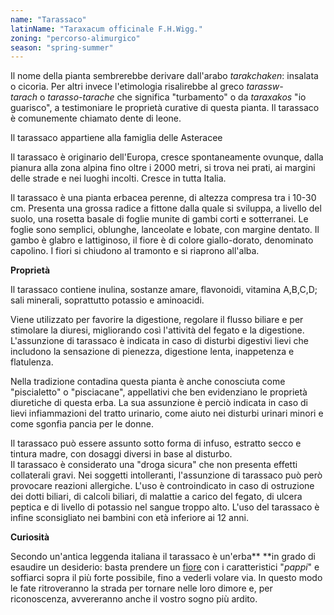```yaml
---
name: "Tarassaco"
latinName: "Taraxacum officinale F.H.Wigg."
zoning: "percorso-alimurgico"
season: "spring-summer"
---
```


Il nome della pianta sembrerebbe derivare
dall'arabo *tarakchaken*: insalata o cicoria. Per altri invece
l'etimologia risalirebbe al
greco *tarassw-tarach* o *tarasso-tarache* che
significa "turbamento" o da *taraxakos* "io guarisco", a
testimoniare le proprietà curative di questa pianta. Il tarassaco è
comunemente chiamato dente di leone.

Il tarassaco appartiene alla famiglia delle Asteracee

Il tarassaco è originario dell'Europa, cresce spontaneamente ovunque,
dalla pianura alla zona alpina fino oltre i 2000 metri, si trova nei
prati, ai margini delle strade e nei luoghi incolti. Cresce in tutta
Italia.

Il tarassaco è una pianta erbacea perenne, di altezza compresa tra i
10-30 cm. Presenta una grossa radice a fittone dalla quale si sviluppa,
a livello del suolo, una rosetta basale di foglie munite di gambi corti
e sotterranei. Le foglie sono semplici, oblunghe, lanceolate e lobate,
con margine dentato. Il gambo è glabro e lattiginoso, il fiore è di
colore giallo-dorato, denominato capolino. I fiori si chiudono al
tramonto e si riaprono all\'alba.

**Proprietà**

Il tarassaco contiene inulina, sostanze amare, flavonoidi, vitamina
A,B,C,D; sali minerali, soprattutto potassio e aminoacidi.

Viene utilizzato per favorire la digestione, regolare il flusso biliare
e per stimolare la diuresi, migliorando così l\'attività del fegato e la
digestione. L\'assunzione di tarassaco è indicata in caso di disturbi
digestivi lievi che includono la sensazione di pienezza, digestione
lenta, inappetenza e flatulenza.

Nella tradizione contadina questa pianta è anche conosciuta come
\"piscialetto\" o \"pisciacane\", appellativi che ben evidenziano le
proprietà diuretiche di questa erba. La sua assunzione è perciò indicata
in caso di lievi infiammazioni del tratto urinario, come aiuto nei
disturbi urinari minori e come sgonfia pancia per le donne.

Il tarassaco può essere assunto sotto forma di infuso, estratto secco e
tintura madre, con dosaggi diversi in base al disturbo.\
Il tarassaco è considerato una \"droga sicura\" che non presenta effetti
collaterali gravi. Nei soggetti intolleranti, l\'assunzione di tarassaco
può però provocare reazioni allergiche. L\'uso è controindicato in caso
di ostruzione dei dotti biliari, di calcoli biliari, di malattie a
carico del fegato, di ulcera peptica e di livello di potassio nel sangue
troppo alto. L\'uso del tarassaco è infine sconsigliato nei bambini con
età inferiore ai 12 anni. 

**Curiosità**

Secondo un'antica leggenda italiana il tarassaco è
un'erba** **in grado di esaudire un desiderio: basta prendere
un [fiore](https://isolo.altervista.org/plumeria-il-fiore-profumato-che-guarisce-lanima/) con
i caratteristici "*pappi*" e soffiarci sopra il più forte
possibile, fino a vederli volare via. In questo modo le fate
ritroveranno la strada per tornare nelle loro dimore e, per
riconoscenza, avvereranno anche il vostro sogno più ardito.
